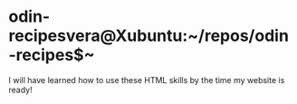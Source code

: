 # odin-recipesvera@Xubuntu:~/repos/odin-recipes$~ 
I will have learned how to use these HTML skills by the time my website is ready!
